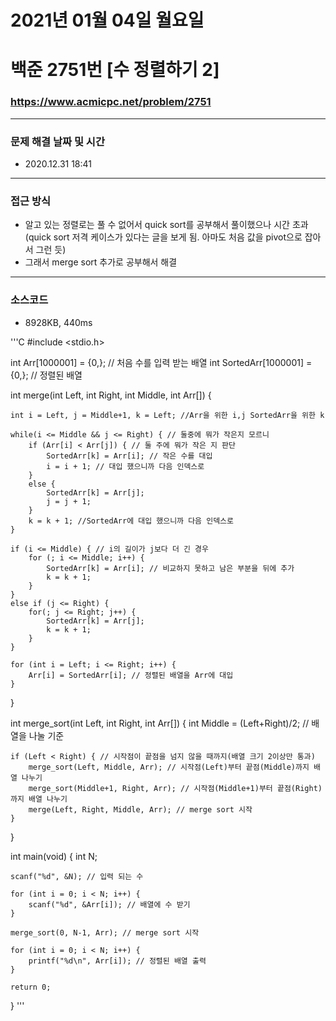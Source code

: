 
# 2021년 01월 04일 월요일
# 백준 2751번 [수 정렬하기 2]
### https://www.acmicpc.net/problem/2751

---

### 문제 해결 날짜 및 시간
- 2020.12.31 18:41

---

### 접근 방식
- 알고 있는 정렬로는 풀 수 없어서 quick sort를 공부해서 풀이했으나 시간 초과(quick sort 저격 케이스가 있다는 글을 보게 됨. 아마도 처음 값을 pivot으로 잡아서 그런 듯)
- 그래서 merge sort 추가로 공부해서 해결

---

### 소스코드
- 8928KB, 440ms

'''C
#include <stdio.h>

int Arr[1000001] = {0,}; // 처음 수를 입력 받는 배열
int SortedArr[1000001] = {0,}; // 정렬된 배열 

int merge(int Left, int Right, int Middle, int Arr[]) {
	
	int i = Left, j = Middle+1, k = Left; //Arr을 위한 i,j SortedArr을 위한 k 
	
	while(i <= Middle && j <= Right) { // 둘중에 뭐가 작은지 모르니
		if (Arr[i] < Arr[j]) { // 둘 주에 뭐가 작은 지 판단
			SortedArr[k] = Arr[i]; // 작은 수를 대입
			i = i + 1; // 대입 했으니까 다음 인덱스로
		}
		else {
			SortedArr[k] = Arr[j];
			j = j + 1;
		}
		k = k + 1; //SortedArr에 대입 했으니까 다음 인덱스로
	}
	
	if (i <= Middle) { // i의 길이가 j보다 더 긴 경우
		for (; i <= Middle; i++) {
			SortedArr[k] = Arr[i]; // 비교하지 못하고 남은 부분을 뒤에 추가
			k = k + 1;
		}
	}
	else if (j <= Right) {
		for(; j <= Right; j++) {
			SortedArr[k] = Arr[j];
			k = k + 1;
		}
	}

	for (int i = Left; i <= Right; i++) {
		Arr[i] = SortedArr[i]; // 정렬된 배열을 Arr에 대입
	}
	
}

int merge_sort(int Left, int Right, int Arr[]) {
	int Middle = (Left+Right)/2; // 배열을 나눌 기준
	
	if (Left < Right) { // 시작점이 끝점을 넘지 않을 때까지(배열 크기 2이상만 통과)
		merge_sort(Left, Middle, Arr); // 시작점(Left)부터 끝점(Middle)까지 배열 나누기
		merge_sort(Middle+1, Right, Arr); // 시작점(Middle+1)부터 끝점(Right)까지 배열 나누기
		merge(Left, Right, Middle, Arr); // merge sort 시작
	}
}

int main(void) {
	int N;

	scanf("%d", &N); // 입력 되는 수

	for (int i = 0; i < N; i++) {
		scanf("%d", &Arr[i]); // 배열에 수 받기
	}
	
	merge_sort(0, N-1, Arr); // merge sort 시작 

	for (int i = 0; i < N; i++) {
		printf("%d\n", Arr[i]); // 정렬된 배열 출력
	}
	
	return 0;
}
'''
